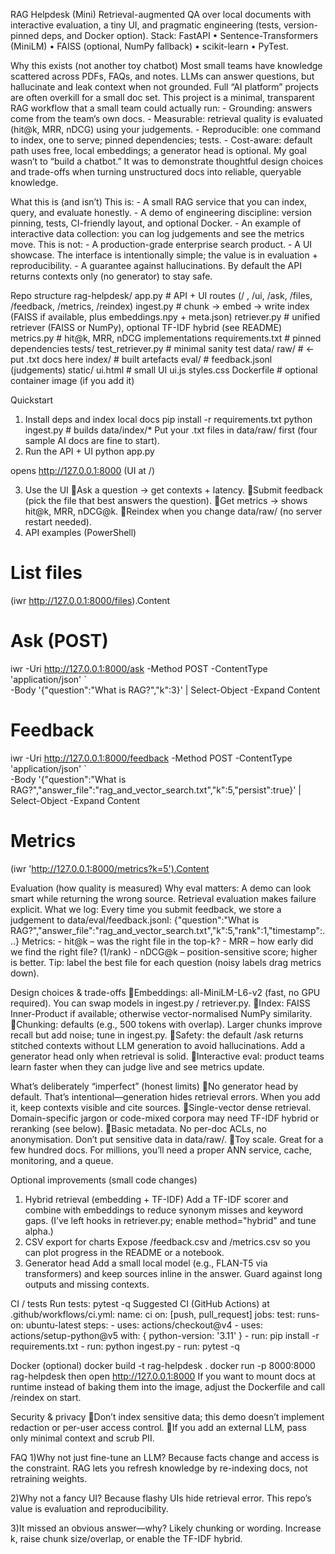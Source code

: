 RAG Helpdesk (Mini)
Retrieval-augmented QA over local documents with interactive evaluation, a tiny UI, and pragmatic engineering (tests, version-pinned deps, and Docker option).
Stack: FastAPI • Sentence-Transformers (MiniLM) • FAISS (optional, NumPy fallback) • scikit-learn • PyTest.

Why this exists (not another toy chatbot)
Most small teams have knowledge scattered across PDFs, FAQs, and notes. LLMs can answer questions, but hallucinate and leak context when not grounded. Full “AI platform” projects are often overkill for a small doc set.
This project is a minimal, transparent RAG workflow that a small team could actually run: - Grounding: answers come from the team’s own docs. - Measurable: retrieval quality is evaluated (hit@k, MRR, nDCG) using your judgements. - Reproducible: one command to index, one to serve; pinned dependencies; tests. - Cost-aware: default path uses free, local embeddings; a generator head is optional.
My goal wasn’t to “build a chatbot.” It was to demonstrate thoughtful design choices and trade-offs when turning unstructured docs into reliable, queryable knowledge.

What this is (and isn’t)
This is: - A small RAG service that you can index, query, and evaluate honestly. - A demo of engineering discipline: version pinning, tests, CI-friendly layout, and optional Docker. - An example of interactive data collection: you can log judgements and see the metrics move.
This is not: - A production-grade enterprise search product. - A UI showcase. The interface is intentionally simple; the value is in evaluation + reproducibility. - A guarantee against hallucinations. By default the API returns contexts only (no generator) to stay safe.

Repo structure
rag-helpdesk/
  app.py               # API + UI routes (/ , /ui, /ask, /files, /feedback, /metrics, /reindex)
  ingest.py            # chunk -> embed -> write index (FAISS if available, plus embeddings.npy + meta.json)
  retriever.py         # unified retriever (FAISS or NumPy), optional TF-IDF hybrid (see README)
  metrics.py           # hit@k, MRR, nDCG implementations
  requirements.txt     # pinned dependencies
  tests/
    test_retriever.py  # minimal sanity test
  data/
    raw/               # <- put .txt docs here
    index/             # built artefacts
    eval/              # feedback.jsonl (judgements)
  static/
    ui.html            # small UI
    ui.js
    styles.css
  Dockerfile           # optional container image (if you add it)

Quickstart
1) Install deps and index local docs
pip install -r requirements.txt
python ingest.py          # builds data/index/*
Put your .txt files in data/raw/ first (four sample AI docs are fine to start).
2) Run the API + UI
python app.py

opens http://127.0.0.1:8000  (UI at /)

3) Use the UI
Ask a question → get contexts + latency.
Submit feedback (pick the file that best answers the question).
Get metrics → shows hit@k, MRR, nDCG@k.
Reindex when you change data/raw/ (no server restart needed).
4) API examples (PowerShell)

# List files
(iwr http://127.0.0.1:8000/files).Content

# Ask (POST)
iwr -Uri http://127.0.0.1:8000/ask -Method POST -ContentType 'application/json' \`\
  -Body '{"question":"What is RAG?","k":3}' | Select-Object -Expand Content

# Feedback
iwr -Uri http://127.0.0.1:8000/feedback -Method POST -ContentType 'application/json' \`\
  -Body '{"question":"What is RAG?","answer_file":"rag_and_vector_search.txt","k":5,"persist":true}' |\
  Select-Object -Expand Content

# Metrics
(iwr 'http://127.0.0.1:8000/metrics?k=5').Content

Evaluation (how quality is measured)
Why eval matters: A demo can look smart while returning the wrong source. Retrieval evaluation makes failure explicit.
What we log: Every time you submit feedback, we store a judgement to data/eval/feedback.jsonl:
{"question":"What is RAG?","answer_file":"rag_and_vector_search.txt","k":5,"rank":1,"timestamp":...}
Metrics: - hit@k – was the right file in the top-k? - MRR – how early did we find the right file? (1/rank) - nDCG@k – position-sensitive score; higher is better.
Tip: label the best file for each question (noisy labels drag metrics down).

Design choices & trade-offs
Embeddings: all-MiniLM-L6-v2 (fast, no GPU required). You can swap models in ingest.py / retriever.py.
Index: FAISS Inner-Product if available; otherwise vector-normalised NumPy similarity.
Chunking: defaults (e.g., 500 tokens with overlap). Larger chunks improve recall but add noise; tune in ingest.py.
Safety: the default /ask returns stitched contexts without LLM generation to avoid hallucinations. Add a generator head only when retrieval is solid.
Interactive eval: product teams learn faster when they can judge live and see metrics update.

What’s deliberately “imperfect” (honest limits)
No generator head by default. That’s intentional—generation hides retrieval errors. When you add it, keep contexts visible and cite sources.
Single-vector dense retrieval. Domain-specific jargon or code-mixed corpora may need TF-IDF hybrid or reranking (see below).
Basic metadata. No per-doc ACLs, no anonymisation. Don’t put sensitive data in data/raw/.
Toy scale. Great for a few hundred docs. For millions, you’ll need a proper ANN service, cache, monitoring, and a queue.

Optional improvements (small code changes)
1) Hybrid retrieval (embedding + TF-IDF)
Add a TF-IDF scorer and combine with embeddings to reduce synonym misses and keyword gaps. (I’ve left hooks in retriever.py; enable method="hybrid" and tune alpha.)
2) CSV export for charts
Expose /feedback.csv and /metrics.csv so you can plot progress in the README or a notebook.
3) Generator head
Add a small local model (e.g., FLAN-T5 via transformers) and keep sources inline in the answer. Guard against long outputs and missing contexts.

CI / tests
Run tests:
pytest -q
Suggested CI (GitHub Actions) at .github/workflows/ci.yml:
name: ci
on: [push, pull_request]
jobs:
  test:
    runs-on: ubuntu-latest
    steps:
      - uses: actions/checkout@v4
      - uses: actions/setup-python@v5
        with: { python-version: '3.11' }
      - run: pip install -r requirements.txt
      - run: python ingest.py
      - run: pytest -q

Docker (optional)
docker build -t rag-helpdesk .
docker run -p 8000:8000 rag-helpdesk
then open http://127.0.0.1:8000
If you want to mount docs at runtime instead of baking them into the image, adjust the Dockerfile and call /reindex on start.

Security & privacy
Don’t index sensitive data; this demo doesn’t implement redaction or per-user access control.
If you add an external LLM, pass only minimal context and scrub PII.

FAQ
1)Why not just fine-tune an LLM?
Because facts change and access is the constraint. RAG lets you refresh knowledge by re-indexing docs, not retraining weights.

2)Why not a fancy UI?
Because flashy UIs hide retrieval error. This repo’s value is evaluation and reproducibility.

3)It missed an obvious answer—why?
Likely chunking or wording. Increase k, raise chunk size/overlap, or enable the TF-IDF hybrid.


